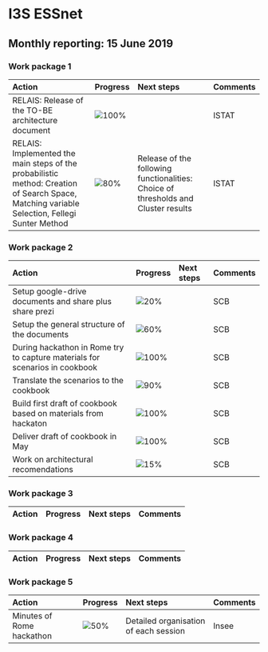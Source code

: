 # I3S ESSnet

## Monthly reporting: 15 June 2019

### Work package 1

| Action  | Progress | Next steps | Comments |
|:--|:--|:--|:--|
|RELAIS: Release of the TO-BE architecture document|![100%](http://progressed.io/bar/100)||ISTAT|
|RELAIS: Implemented the main steps of the probabilistic method: Creation of Search Space, Matching variable Selection, Fellegi Sunter Method |![80%](http://progressed.io/bar/80)|Release of the following functionalities: Choice of thresholds and Cluster results|ISTAT|


### Work package 2

| Action  | Progress | Next steps | Comments |
|:--|:--|:--|:--|
|Setup google-drive documents and share plus share prezi|![20%](http://progressed.io/bar/20)||SCB|
|Setup the general structure of the documents|![60%](http://progressed.io/bar/60)||SCB|
|During hackathon in Rome try to capture materials for scenarios in cookbook |![100%](http://progressed.io/bar/100)||SCB|
|Translate the scenarios to the cookbook |![90%](http://progressed.io/bar/90)||SCB|
|Build first draft of cookbook based on materials from hackaton |![100%](http://progressed.io/bar/100)||SCB|
|Deliver draft of cookbook in May |![100%](http://progressed.io/bar/100)||SCB|
|Work on architectural recomendations |![15%](http://progressed.io/bar/15)||SCB|


### Work package 3

| Action  | Progress | Next steps | Comments |
|:--|:--|:--|:--|



### Work package 4

| Action  | Progress | Next steps | Comments |
|:--|:--|:--|:--|



### Work package 5

| Action  | Progress | Next steps | Comments |
|:--|:--|:--|:--|
| Minutes of Rome hackathon | ![50%](http://progressed.io/bar/50) | Detailed organisation of each session | Insee |

